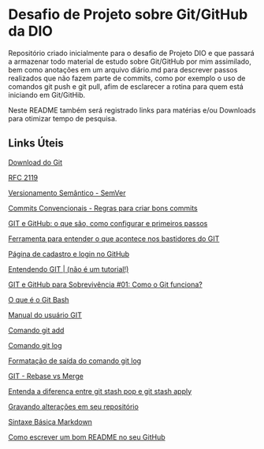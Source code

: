﻿# Desafio de Projeto sobre Git/GitHub da DIO
Repositório criado inicialmente para o desafio de Projeto DIO e que passará a armazenar todo material de estudo sobre Git/GitHub por mim assimilado, bem como anotações em um arquivo diário.md para descrever passos realizados que não fazem parte de commits, como por exemplo o uso de comandos git push e git pull, afim de esclarecer a rotina para quem está iniciando em Git/GitHib.

Neste README também será registrado links para matérias e/ou Downloads para otimizar tempo de pesquisa. 

## Links Úteis

[Download do Git](https://git-scm.com/download/win)

[RFC 2119](https://www.rfc-editor.org/rfc/rfc2119)

[Versionamento Semântico - SemVer](https://semver.org/)

[Commits Convencionais - Regras para criar bons commits](https://www.conventionalcommits.org/en/v1.0.0/)

[GIT e GitHub: o que são, como configurar e primeiros passos](https://www.alura.com.br/artigos/o-que-e-git-github)

[Ferramenta para entender o que acontece nos bastidores do GIT](https://git-school.github.io/visualizing-git)

[Página de cadastro e login no GitHub](https://github.com/)

[Entendendo GIT | (não é um tutorial!)](https://www.youtube.com/watch?v=6Czd1Yetaac&t=82s)

[GIT e GitHub para Sobrevivência #01: Como o Git funciona?](https://www.youtube.com/watch?v=BAmvmaKQklQ&t=2s)

[O que é o Git Bash](https://www.atlassian.com/br/git/tutorials/git-bash)

[Manual do usuário GIT](https://git-scm.com/docs/user-manual)

[Comando git add](https://git-scm.com/docs/git-add)

[Comando git log](https://devhints.io/git-log)

[Formatação de saída do comando git log](https://devhints.io/git-log-format)

[GIT - Rebase vs Merge](https://medium.datadriveninvestor.com/git-rebase-vs-merge-cc5199edd77c)

[Entenda a diferença entre git stash pop e git stash apply](https://jtemporal.com/entenda-a-diferenca-git-stash-pop-git-stash-apply/)

[Gravando alterações em seu repositório](https://git-scm.com/book/pt-br/v2/Fundamentos-de-Git-Gravando-Altera%C3%A7%C3%B5es-em-Seu-Reposit%C3%B3rio)

[Sintaxe Básica Markdown](https://www.markdownguide.org/basic-syntax/)

[Como escrever um bom README no seu GitHub](https://www.alura.com.br/artigos/escrever-bom-readme)



